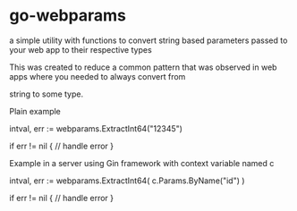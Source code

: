 # go-webparams 
a simple utility with functions to convert string based parameters passed to your web app to their respective types

This was created to reduce a common pattern that was observed in web apps where you needed to always convert from

string to some type.


Plain example

  intval, err := webparams.ExtractInt64("12345")

  if err != nil {
	// handle error
  }

Example in a server using Gin framework with context variable named c


  intval, err := webparams.ExtractInt64( c.Params.ByName("id") )

  if err != nil {
	// handle error
  }


